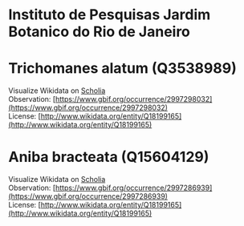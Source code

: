 
Instituto de Pesquisas Jardim Botanico do Rio de Janeiro
========================================================

# Trichomanes alatum (Q3538989)
  
Visualize Wikidata on [Scholia](https://scholia.toolforge.org/taxon/Q3538989)  
Observation: [https://www.gbif.org/occurrence/2997298032](https://www.gbif.org/occurrence/2997298032)  
License: [http://www.wikidata.org/entity/Q18199165](http://www.wikidata.org/entity/Q18199165)
# Aniba bracteata (Q15604129)
  
Visualize Wikidata on [Scholia](https://scholia.toolforge.org/taxon/Q15604129)  
Observation: [https://www.gbif.org/occurrence/2997286939](https://www.gbif.org/occurrence/2997286939)  
License: [http://www.wikidata.org/entity/Q18199165](http://www.wikidata.org/entity/Q18199165)